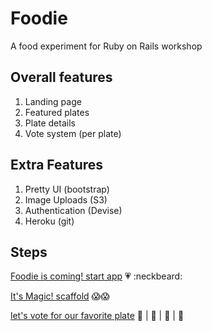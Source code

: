 # Foodie

A food experiment for Ruby on Rails workshop

## Overall features

1. Landing page
2. Featured plates
3. Plate details
4. Vote system (per plate)

## Extra Features

1. Pretty UI (bootstrap)
2. Image Uploads (S3)
3. Authentication (Devise)
4. Heroku (git)

## Steps
[Foodie is coming! start app](tutos/start.md) 💗 :neckbeard:

[It's Magic! scaffold](tutos/scaffold.md) 😱😱

[let's vote for our favorite plate](tutos/votes.md) 🍕 | 🍔 | 🍟 | 🍗
